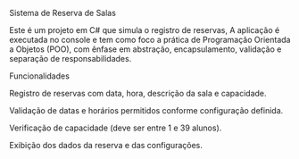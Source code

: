 Sistema de Reserva de Salas

Este é um projeto em C# que simula o registro de reservas, A aplicação é executada no console e tem como foco a prática de Programação Orientada a Objetos (POO), com ênfase em abstração, encapsulamento, validação e separação de responsabilidades.

Funcionalidades

Registro de reservas com data, hora, descrição da sala e capacidade.

Validação de datas e horários permitidos conforme configuração definida.

Verificação de capacidade (deve ser entre 1 e 39 alunos).

Exibição dos dados da reserva e das configurações.
